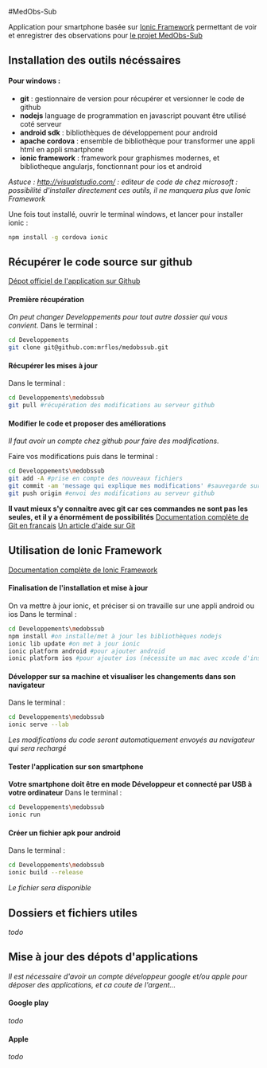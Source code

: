 #MedObs-Sub

Application pour smartphone basée sur [Ionic Framework](http://ionicframework.com) permettant de voir et enregistrer des observations pour [le projet MedObs-Sub](http://ecorem.fr/medobssub)

## Installation des outils nécéssaires

#### Pour windows :

 - **git** : gestionnaire de version pour récupérer et versionner le code de github 
 - **nodejs** language de programmation en javascript pouvant être utilisé coté serveur 
 - **android sdk** : bibliothèques de développement pour android
 - **apache cordova** : ensemble de bibliothèque pour transformer une appli html en appli smartphone
 - **ionic framework** : framework pour graphismes modernes, et bibliotheque angularjs, fonctionnant pour ios et android

*Astuce : http://visualstudio.com/ : editeur de code de chez microsoft : possibilité d'installer directement ces outils, il ne manquera plus que Ionic Framework*

Une fois tout installé, ouvrir le terminal windows, et lancer pour installer ionic : 
```bash
npm install -g cordova ionic 
```

## Récupérer le code source sur github
[Dépot officiel de l'application sur Github](https://github.com/mrflos/medobssub)

#### Première récupération
*On peut changer Developpements pour tout autre dossier qui vous convient.*
Dans le terminal :
```bash
cd Developpements
git clone git@github.com:mrflos/medobssub.git 
```

#### Récupérer les mises à jour
Dans le terminal :
```bash
cd Developpements\medobssub
git pull #récupération des modifications au serveur github
```

#### Modifier le code et proposer des améliorations
*Il faut avoir un compte chez github pour faire des modifications.*

Faire vos modifications puis dans le terminal :
```bash
cd Developpements\medobssub
git add -A #prise en compte des nouveaux fichiers
git commit -am 'message qui explique mes modifications' #sauvegarde sur le dépot local des modifications
git push origin #envoi des modifications au serveur github
```
**Il vaut mieux s'y connaitre avec git car ces commandes ne sont pas les seules, et il y a énormément de possibilités**
[Documentation complète de Git en francais](http://www.git-scm.com/book/fr/v2)
[Un article d'aide sur Git](http://www.miximum.fr/enfin-comprendre-git.html)


## Utilisation de Ionic Framework
[Documentation complète de Ionic Framework](http://ionicframework.com/docs)

#### Finalisation de l'installation et mise à jour
On va mettre à jour ionic, et préciser si on travaille sur une appli android ou ios
Dans le terminal :
```bash
cd Developpements\medobssub
npm install #on installe/met à jour les bibliothèques nodejs
ionic lib update #on met à jour ionic
ionic platform android #pour ajouter android
ionic platform ios #pour ajouter ios (nécessite un mac avec xcode d'installé)

```

#### Développer sur sa machine et visualiser les changements dans son navigateur
Dans le terminal :
```bash
cd Developpements\medobssub
ionic serve --lab
```
*Les modifications du code seront automatiquement envoyés au navigateur qui sera rechargé*

#### Tester l'application sur son smartphone
**Votre smartphone doit être en mode Développeur et connecté par USB à votre ordinateur**
Dans le terminal :
```bash
cd Developpements\medobssub
ionic run
```

#### Créer un fichier apk pour android
Dans le terminal :
```bash
cd Developpements\medobssub
ionic build --release
```
*Le fichier sera disponible*

## Dossiers et fichiers utiles
*todo*

## Mise à jour des dépots d'applications
*Il est nécessaire d'avoir un compte développeur google et/ou apple pour déposer des applications, et ca coute de l'argent...*
#### Google play
*todo*

#### Apple
*todo*
